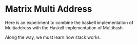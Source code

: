 Matrix Multi Address
=========================

Here is an experiment to combine the haskell implementation of Multiaddress with the Haskell implementation of Multihash.

Along the way, we must learn how stack works.
